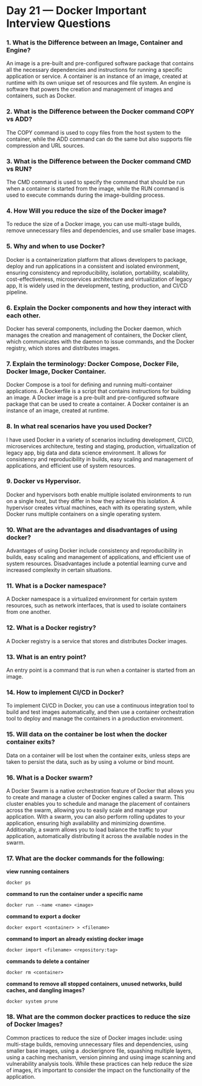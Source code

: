 # Day 21 — Docker Important Interview Questions

### **1. What is the Difference between an Image, Container and Engine?**
An image is a pre-built and pre-configured software package that contains all the necessary dependencies and instructions for running a specific application or service. A container is an instance of an image, created at runtime with its own unique set of resources and file system. An engine is software that powers the creation and management of images and containers, such as Docker.

### **2. What is the Difference between the Docker command COPY vs ADD?**
The COPY command is used to copy files from the host system to the container, while the ADD command can do the same but also supports file compression and URL sources.

### **3. What is the Difference between the Docker command CMD vs RUN?**
The CMD command is used to specify the command that should be run when a container is started from the image, while the RUN command is used to execute commands during the image-building process.

### **4. How Will you reduce the size of the Docker image?**
To reduce the size of a Docker image, you can use multi-stage builds, remove unnecessary files and dependencies, and use smaller base images.

### **5. Why and when to use Docker?**
Docker is a containerization platform that allows developers to package, deploy and run applications in a consistent and isolated environment, ensuring consistency and reproducibility, isolation, portability, scalability, cost-effectiveness, microservices architecture and virtualization of legacy app, It is widely used in the development, testing, production, and CI/CD pipeline.

### **6. Explain the Docker components and how they interact with each other.**
Docker has several components, including the Docker daemon, which manages the creation and management of containers, the Docker client, which communicates with the daemon to issue commands, and the Docker registry, which stores and distributes images.

### **7. Explain the terminology: Docker Compose, Docker File, Docker Image, Docker Container.**
Docker Compose is a tool for defining and running multi-container applications. A Dockerfile is a script that contains instructions for building an image. A Docker image is a pre-built and pre-configured software package that can be used to create a container. A Docker container is an instance of an image, created at runtime.

### **8. In what real scenarios have you used Docker?**
I have used Docker in a variety of scenarios including development, CI/CD, microservices architecture, testing and staging, production, virtualization of legacy app, big data and data science environment. It allows for consistency and reproducibility in builds, easy scaling and management of applications, and efficient use of system resources.

### **9. Docker vs Hypervisor.**
Docker and hypervisors both enable multiple isolated environments to run on a single host, but they differ in how they achieve this isolation. A hypervisor creates virtual machines, each with its operating system, while Docker runs multiple containers on a single operating system.

### **10. What are the advantages and disadvantages of using docker?**
Advantages of using Docker include consistency and reproducibility in builds, easy scaling and management of applications, and efficient use of system resources. Disadvantages include a potential learning curve and increased complexity in certain situations.

### **11. What is a Docker namespace?**
A Docker namespace is a virtualized environment for certain system resources, such as network interfaces, that is used to isolate containers from one another.

### **12. What is a Docker registry?**
A Docker registry is a service that stores and distributes Docker images.

### **13. What is an entry point?**
An entry point is a command that is run when a container is started from an image.

### **14. How to implement CI/CD in Docker?**
To implement CI/CD in Docker, you can use a continuous integration tool to build and test images automatically, and then use a container orchestration tool to deploy and manage the containers in a production environment.

### **15. Will data on the container be lost when the docker container exits?**
Data on a container will be lost when the container exits, unless steps are taken to persist the data, such as by using a volume or bind mount.

### **16. What is a Docker swarm?**
A Docker Swarm is a native orchestration feature of Docker that allows you to create and manage a cluster of Docker engines called a swarm. This cluster enables you to schedule and manage the placement of containers across the swarm, allowing you to easily scale and manage your application. With a swarm, you can also perform rolling updates to your application, ensuring high availability and minimizing downtime. Additionally, a swarm allows you to load balance the traffic to your application, automatically distributing it across the available nodes in the swarm.

### **17. What are the docker commands for the following:**
**view running containers**
```
docker ps
```
**command to run the container under a specific name**
```
docker run --name <name> <image>
```
**command to export a docker**
```
docker export <container> > <filename>
```
**command to import an already existing docker image**
```
docker import <filename> <repository:tag>
```
**commands to delete a container**
```
docker rm <container>
```
**command to remove all stopped containers, unused networks, build caches, and dangling images?**
```
docker system prune
```
### **18. What are the common docker practices to reduce the size of Docker Images?**
Common practices to reduce the size of Docker images include: using multi-stage builds, removing unnecessary files and dependencies, using smaller base images, using a .dockerignore file, squashing multiple layers, using a caching mechanism, version pinning and using image scanning and vulnerability analysis tools. While these practices can help reduce the size of images, it’s important to consider the impact on the functionality of the application.
